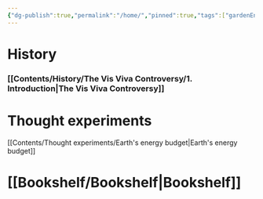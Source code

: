 ```yaml
---
{"dg-publish":true,"permalink":"/home/","pinned":true,"tags":["gardenEntry"],"created":"2024-11-19T23:39:44.475+01:00","updated":"2024-11-27T23:41:15.725+01:00"}
---
```



# History

### [[Contents/History/The Vis Viva Controversy/1. Introduction\|The Vis Viva Controversy]]

# Thought experiments

[[Contents/Thought experiments/Earth's energy budget\|Earth's energy budget]]

# [[Bookshelf/Bookshelf\|Bookshelf]]

